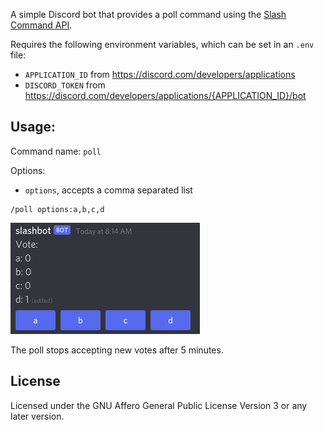 A simple Discord bot that provides a poll command using the [Slash Command API](https://discord.com/developers/docs/interactions/slash-commands).


Requires the following environment variables, which can be set in an `.env` file:
- `APPLICATION_ID` from https://discord.com/developers/applications
- `DISCORD_TOKEN` from https://discord.com/developers/applications/{APPLICATION_ID}/bot

## Usage:
Command name: `poll`

Options:
- `options`, accepts a comma separated list
```
/poll options:a,b,c,d
```
![Example of what the output of the poll command looks like](./docs/slashbot.png)

The poll stops accepting new votes after 5 minutes.

## License
Licensed under the GNU Affero General Public License Version 3 or any later version.
